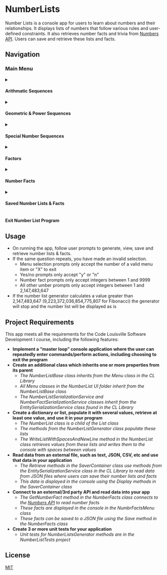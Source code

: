 # NumberLists

Number Lists is a console app for users to learn about numbers and their relationships. It displays lists of numbers that follow various rules and user-defined constraints. It also retrieves number facts and trivia from [Numbers API](http://numbersapi.com/ "Numbers API"). Users can save and retrieve these lists and facts.  
 
## Navigation

### Main Menu
<details>
  <summary><h4>Arithmatic Sequences</h4></summary>
  <p><strong>Even number list:</strong> Displays all even natural numbers in a user-defined range</p>
  <p><strong>Odd number list:</strong> Displays all odd natural numbers in a user-defined range</p>
  <p><strong>Multiples list:</strong> Displays all multiples of a user-defined natural numbers in a user-defined range</p>
  <p><strong>Exit:</strong> Returns to main menu</p>
</details>

<details>
  <summary><h4>Geometric & Power Sequences</h4></summary>
  <p><strong>Geometric sequence:</strong> Displays a sequence of user defined length of numbers multiplied by themselves</p>
  <p><strong>Power list:</strong> Displays a sequence of user defined length of numbers raised to a user-defined power</p>
  <p><strong>List of squares:</strong> Displays a square number list of user defined length (a square number is a number multiplied by itself)</p>
  <p><strong>List of cubes:</strong> Displays a cube number list of user defined length (a cube is a number multipied by itself twice)</p>
  <p><strong>Exit:</strong> Returns to main menu</p>
</details>

<details>
  <summary><h4>Special Number Sequences</h4></summary>
  <p><strong>List of prime numbers:</strong> Displays a prime number sequence of user-defined length (prime numbers have only two factors: one and itself </p>
  <p><strong>List of triangle numbers:</strong> Displays a list of a user-defined length of triangle numbers (triangle numbers count objects arranged in an equilateral triangle)</p>
  <p><strong>List of Fibonacci numbers:</strong> Displays a Fibonacci sequence of a user-defined length (a sequence in which each number is the sum of the two preceding ones)</p>
  <p><strong>Exit:</strong> Returns to main menu</p>
</details>

<details>
  <summary><h4>Factors</h4></summary>
  <p><strong>List of factors:</strong> Displays a list of all factors of a user-defined number(factors are all the numbers that can evenly be divided into a number)</p>
  <p><strong>List of prime factors:</strong> Displays a list of the prime factors of a user-defined number(prime factors are all the prime numbers that can evenly be divided into a number)</p>
  <p><strong>Exit:</strong> Returns to main menu</p>
</details>

<details>
  <summary><h4>Number Facts</h4></summary>
  <p><strong>Math fact:</strong> Displays a math fact about a user-defined number</p>
  <p><strong>Number trivia:</strong> Displays trivia about a user-defined number</p>
  <p><strong>Random math fact:</strong> Displays a math fact about a random number</p>
  <p><strong>Random number trivia:</strong> Displays trivia about a random number</p>
  <p><strong>Exit:</strong> Returns to main menu</p>
</details>

<details>
  <summary><h4>Saved Number Lists & Facts</h4></summary>
  <p><strong>View all saved lists:</strong> Displays all saved number lists and their IDs, descriptions, and save date</p>
  <p><strong>View list by ID:</strong> Displays IDs, descriptions and save dates for all lists and prompts user to enter ID number. Displays list with selected ID</p>
  <p><strong>View all saved facts:</strong> Displays all saved number facts</p>
  <p><strong>Exit:</strong> Returns to main menu</p>
</details>

#### Exit Number List Program

## Usage
* On running the app, follow user prompts to generate, view, save and retrieve number lists & facts. 
* If the same question repeats, you have made an invalid selection.
    * Menu selection prompts only accept the number of a valid menu item or "X" to exit
    * Yes/no prompts only accept "y" or "n"
    * Number fact prompts only accept integers between 1 and 9999
    * All other umber prompts only accept integers between 1 and 2,147,483,647
* If the number list generator calculates a value greater than 2,147,483,647 (9,223,372,036,854,775,807 for Fibonacci) the generator will stop and the number list will be displayed as is

## Project Requirements
This app meets all the requirements for the Code Louisville Software Development I course, including the following features:

* __Implement a “master loop” console application where the user can repeatedly enter commands/perform actions, including choosing to exit the program__
* __Create an additional class which inherits one or more properties from its parent__
   * *The NumberListBase class inherits from the Menu class in the CL Library* 
   * *All Menu classes in the NumberList UI folder inherit from the NumberListBase class*
   * *The NumberListSerializationService and NumberFactSerializationService classes inherit from the EntitySerializationService class found in the CL Library*
* __Create a dictionary or list, populate it with several values, retrieve at least one value, and use it in your program__
   * *The NumberList class is a child of the List class*
   * *The methods from the NumberListGenerator class populate these lists*
   * *The WriteListWithSpacesAndNewLine method in the NumberList class retrieves values from these lists and writes them to the console with spaces between values*
* __Read data from an external file, such as text, JSON, CSV, etc and use that data in your application__
  * *The Retrieve methods in the SaverContainer class use methods from the EntitySerializationService class in the CL Library to read data from JSON files where users can save their number lists and facts*
  * *This data is displayed in the console using the Display methods in the SaverContainer class*
* __Connect to an external/3rd party API and read data into your app__
  * *The GetNumberFact method in the NumberFacts class connects to the [Numbers API](http://numbersapi.com/ "Numbers API") to read number facts*
  * *These facts are displayed in the console in the NumbrFactsMenu class*
  * *These facts can be saved to a JSON file using the Save method in the NumberFacts class*
* __Create 3 or more unit tests for your application__
  * *Unit tests for NumberListsGenerator methods are in the NumberListTests project*


## License
[MIT](https://choosealicense.com/licenses/mit/)